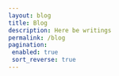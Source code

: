 ```yaml
---
layout: blog
title: Blog
description: Here be writings
permalink: /blog
pagination: 
 enabled: true
 sort_reverse: true
---
```

